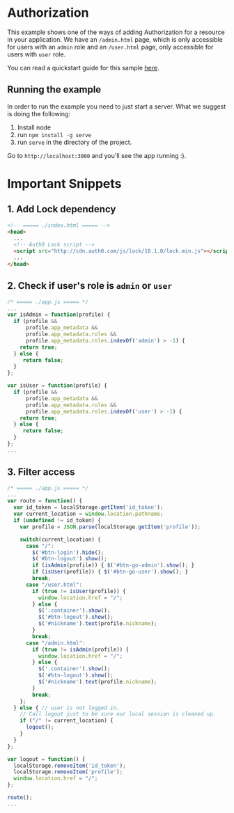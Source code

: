 # Authorization

This example shows one of the ways of adding Authorization for a resource in your application. We have an `/admin.html` page, which is only accessible for users with an `admin` role and an `/user.html` page, only accessible for users with `user` role.

You can read a quickstart guide for this sample [here](https://auth0.com/docs/quickstart/spa/jquery/07-authorization).

## Running the example

In order to run the example you need to just start a server. What we suggest is doing the following:

1. Install node
2. run `npm install -g serve`
3. run `serve` in the directory of the project.

Go to `http://localhost:3000` and you'll see the app running :).


# Important Snippets

## 1. Add Lock dependency

```html
<!-- ===== ./index.html ===== -->
<head>
  ...
  <!-- Auth0 Lock script -->
  <script src="http://cdn.auth0.com/js/lock/10.1.0/lock.min.js"></script>
  ...
</head>
```

## 2. Check if user's role is `admin` or `user`

```javascript
/* ===== ./app.js ===== */
...
var isAdmin = function(profile) {
  if (profile &&
      profile.app_metadata &&
      profile.app_metadata.roles &&
      profile.app_metadata.roles.indexOf('admin') > -1) {
    return true;
  } else {
     return false;
  }
};

var isUser = function(profile) {
  if (profile &&
      profile.app_metadata &&
      profile.app_metadata.roles &&
      profile.app_metadata.roles.indexOf('user') > -1) {
    return true;
  } else {
     return false;
  }
};
...
```

## 3. Filter access

```javascript
/* ===== ./app.js ===== */
...
var route = function() {
  var id_token = localStorage.getItem('id_token');
  var current_location = window.location.pathname;
  if (undefined != id_token) {
    var profile = JSON.parse(localStorage.getItem('profile'));

    switch(current_location) {
      case "/":
        $('#btn-login').hide();
        $('#btn-logout').show();
        if (isAdmin(profile)) { $('#btn-go-admin').show(); }
        if (isUser(profile)) { $('#btn-go-user').show(); }
        break;
      case "/user.html":
        if (true != isUser(profile)) {
          window.location.href = "/";
        } else {
          $('.container').show();
          $('#btn-logout').show();
          $('#nickname').text(profile.nickname);
        }
        break;
      case "/admin.html":
        if (true != isAdmin(profile)) {
          window.location.href = "/";
        } else {
          $('.container').show();
          $('#btn-logout').show();
          $('#nickname').text(profile.nickname);
        }
        break;
    };
  } else { // user is not logged in.
    // Call logout just to be sure our local session is cleaned up.
    if ("/" != current_location) {
      logout();
    }
  }
};

var logout = function() {
  localStorage.removeItem('id_token');
  localStorage.removeItem('profile');
  window.location.href = "/";
};

route();
...
```
